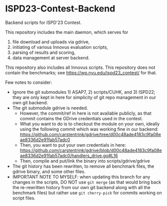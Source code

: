 # ISPD23-Contest-Backend
Backend scripts for ISPD'23 Contest.

This repository includes the main daemon, which serves for
  1) file download and uploads via gdrive,
  2) initiating of various Innovus evaluation scripts,
  3) parsing of results and scoring,
  4) data management at server backend.
  
This repository also includes all Innovus scripts. This repository does not contain the benchmarks; see https://wp.nyu.edu/ispd23_contest/ for that.

Few notes to consider:
- Ignore the git submodules 1) ASAP7, 2) scripts/CUHK, and 3) ISPD22; they are only kept in here for simplicity of git repo management in our own git backend.
- The git submodule gdrive is needed.
  - However, the commit/ref in here is not available publicly, as that commit contains the GDrive credentials used in the contest.
  - What you want to do is to checkout the module on your own, ideally using the following commit which was working fine in our backend: https://github.com/carstentrink/gdrive/tree/d00c48ade4183c9fa08eae8336d2e91fab57adc0
  - Then, you want to put your own credentials in here: https://github.com/carstentrink/gdrive/blob/d00c48ade4183c9fa08eae8336d2e91fab57adc0/handlers_drive.go#L16
  - Then, compile and put/link the binary into scripts/gdrive/gdrive
- The git history has been rewritten, to remove all benchmark files, the gdrive binary, and some other files.
- IMPORTANT NOTE TO MYSELF: when updating this branch for any changes in the scripts, DO NOT use `git merge` (as that would bring back the re-rewritten history from our own git backend along with all the benchmark files) but rather use `git cherry-pick` for commits working on script files.

